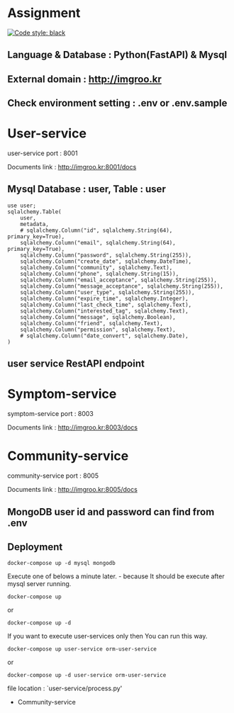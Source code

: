 # Assignment

[![Code style: black](https://img.shields.io/badge/code%20style-black-000000.svg)](https://github.com/psf/black)

## Language & Database : Python(FastAPI) & Mysql

## External domain : http://imgroo.kr

## Check environment setting : .env or .env.sample

# User-service 


user-service port : 8001

Documents link : http://imgroo.kr:8001/docs


## Mysql Database : user, Table : user 

```
use user;
sqlalchemy.Table(
    user,
    metadata,
    # sqlalchemy.Column("id", sqlalchemy.String(64), primary_key=True),
    sqlalchemy.Column("email", sqlalchemy.String(64), primary_key=True),
    sqlalchemy.Column("password", sqlalchemy.String(255)),
    sqlalchemy.Column("create_date", sqlalchemy.DateTime),
    sqlalchemy.Column("community", sqlalchemy.Text),
    sqlalchemy.Column("phone", sqlalchemy.String(15)),
    sqlalchemy.Column("email_acceptance", sqlalchemy.String(255)),
    sqlalchemy.Column("message_acceptance", sqlalchemy.String(255)),
    sqlalchemy.Column("user_type", sqlalchemy.String(255)),
    sqlalchemy.Column("expire_time", sqlalchemy.Integer),
    sqlalchemy.Column("last_check_time", sqlalchemy.Text),
    sqlalchemy.Column("interested_tag", sqlalchemy.Text),
    sqlalchemy.Column("message", sqlalchemy.Boolean),
    sqlalchemy.Column("friend", sqlalchemy.Text),
    sqlalchemy.Column("permission", sqlalchemy.Text),
    # sqlalchemy.Column("date_convert", sqlalchemy.Date),
)
```
## user service RestAPI endpoint



# Symptom-service 

symptom-service port : 8003

Documents link : http://imgroo.kr:8003/docs


# Community-service 

community-service port : 8005

Documents link : http://imgroo.kr:8005/docs

## MongoDB user id and password can find from .env 



## Deployment

```
docker-compose up -d mysql mongodb
```

Execute one of belows a minute later. - because It should be execute after mysql server running.

```
docker-compose up 
```
or 
```
docker-compose up -d
```

If you want to execute user-services only then You can run this way.

```
docker-compose up user-service orm-user-service
```
or 
```
docker-compose up -d user-service orm-user-service
```


file location : `user-service/process.py'



- Community-service


  